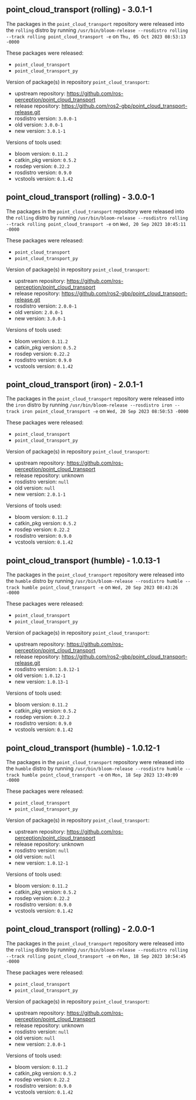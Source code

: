 ## point_cloud_transport (rolling) - 3.0.1-1

The packages in the `point_cloud_transport` repository were released into the `rolling` distro by running `/usr/bin/bloom-release --rosdistro rolling --track rolling point_cloud_transport -e` on `Thu, 05 Oct 2023 08:53:13 -0000`

These packages were released:
- `point_cloud_transport`
- `point_cloud_transport_py`

Version of package(s) in repository `point_cloud_transport`:

- upstream repository: https://github.com/ros-perception/point_cloud_transport
- release repository: https://github.com/ros2-gbp/point_cloud_transport-release.git
- rosdistro version: `3.0.0-1`
- old version: `3.0.0-1`
- new version: `3.0.1-1`

Versions of tools used:

- bloom version: `0.11.2`
- catkin_pkg version: `0.5.2`
- rosdep version: `0.22.2`
- rosdistro version: `0.9.0`
- vcstools version: `0.1.42`


## point_cloud_transport (rolling) - 3.0.0-1

The packages in the `point_cloud_transport` repository were released into the `rolling` distro by running `/usr/bin/bloom-release --rosdistro rolling --track rolling point_cloud_transport -e` on `Wed, 20 Sep 2023 10:45:11 -0000`

These packages were released:
- `point_cloud_transport`
- `point_cloud_transport_py`

Version of package(s) in repository `point_cloud_transport`:

- upstream repository: https://github.com/ros-perception/point_cloud_transport
- release repository: https://github.com/ros2-gbp/point_cloud_transport-release.git
- rosdistro version: `2.0.0-1`
- old version: `2.0.0-1`
- new version: `3.0.0-1`

Versions of tools used:

- bloom version: `0.11.2`
- catkin_pkg version: `0.5.2`
- rosdep version: `0.22.2`
- rosdistro version: `0.9.0`
- vcstools version: `0.1.42`


## point_cloud_transport (iron) - 2.0.1-1

The packages in the `point_cloud_transport` repository were released into the `iron` distro by running `/usr/bin/bloom-release --rosdistro iron --track iron point_cloud_transport -e` on `Wed, 20 Sep 2023 08:50:53 -0000`

These packages were released:
- `point_cloud_transport`
- `point_cloud_transport_py`

Version of package(s) in repository `point_cloud_transport`:

- upstream repository: https://github.com/ros-perception/point_cloud_transport
- release repository: unknown
- rosdistro version: `null`
- old version: `null`
- new version: `2.0.1-1`

Versions of tools used:

- bloom version: `0.11.2`
- catkin_pkg version: `0.5.2`
- rosdep version: `0.22.2`
- rosdistro version: `0.9.0`
- vcstools version: `0.1.42`


## point_cloud_transport (humble) - 1.0.13-1

The packages in the `point_cloud_transport` repository were released into the `humble` distro by running `/usr/bin/bloom-release --rosdistro humble --track humble point_cloud_transport -e` on `Wed, 20 Sep 2023 08:43:26 -0000`

These packages were released:
- `point_cloud_transport`
- `point_cloud_transport_py`

Version of package(s) in repository `point_cloud_transport`:

- upstream repository: https://github.com/ros-perception/point_cloud_transport
- release repository: https://github.com/ros2-gbp/point_cloud_transport-release.git
- rosdistro version: `1.0.12-1`
- old version: `1.0.12-1`
- new version: `1.0.13-1`

Versions of tools used:

- bloom version: `0.11.2`
- catkin_pkg version: `0.5.2`
- rosdep version: `0.22.2`
- rosdistro version: `0.9.0`
- vcstools version: `0.1.42`


## point_cloud_transport (humble) - 1.0.12-1

The packages in the `point_cloud_transport` repository were released into the `humble` distro by running `/usr/bin/bloom-release --rosdistro humble --track humble point_cloud_transport -e` on `Mon, 18 Sep 2023 13:49:09 -0000`

These packages were released:
- `point_cloud_transport`
- `point_cloud_transport_py`

Version of package(s) in repository `point_cloud_transport`:

- upstream repository: https://github.com/ros-perception/point_cloud_transport
- release repository: unknown
- rosdistro version: `null`
- old version: `null`
- new version: `1.0.12-1`

Versions of tools used:

- bloom version: `0.11.2`
- catkin_pkg version: `0.5.2`
- rosdep version: `0.22.2`
- rosdistro version: `0.9.0`
- vcstools version: `0.1.42`


## point_cloud_transport (rolling) - 2.0.0-1

The packages in the `point_cloud_transport` repository were released into the `rolling` distro by running `/usr/bin/bloom-release --rosdistro rolling --track rolling point_cloud_transport -e` on `Mon, 18 Sep 2023 10:54:45 -0000`

These packages were released:
- `point_cloud_transport`
- `point_cloud_transport_py`

Version of package(s) in repository `point_cloud_transport`:

- upstream repository: https://github.com/ros-perception/point_cloud_transport
- release repository: unknown
- rosdistro version: `null`
- old version: `null`
- new version: `2.0.0-1`

Versions of tools used:

- bloom version: `0.11.2`
- catkin_pkg version: `0.5.2`
- rosdep version: `0.22.2`
- rosdistro version: `0.9.0`
- vcstools version: `0.1.42`



